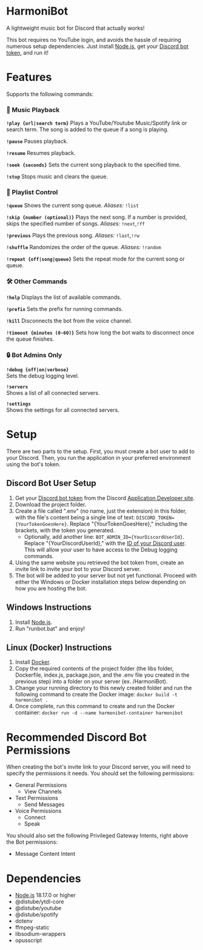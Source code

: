# HarmoniBot
A lightweight music bot for Discord that actually works!

This bot requires no YouTube login, and avoids the hassle of requiring numerous setup dependencies. Just install [Node.js](https://nodejs.org/), get your [Discord bot token](https://www.writebots.com/discord-bot-token/), and run it!

# Features
Supports the following commands:

### 🎵 Music Playback

**`!play {url|search term}`**
Plays a YouTube/Youtube Music/Spotify link or search term.
The song is added to the queue if a song is playing.

**`!pause`**
Pauses playback.

**`!resume`**
Resumes playback.

**`!seek {seconds}`**
Sets the current song playback to the specified time.

**`!stop`**
Stops music and clears the queue.

### 📀 Playlist Control

**`!queue`**
Shows the current song queue.
*Aliases:* `!list`

**`!skip {number (optional)}`**
Plays the next song.
If a number is provided, skips the specified number of songs.
*Aliases:* `!next`,`!ff`

**`!previous`**
Plays the previous song.
*Aliases:* `!last`,`!rw`

**`!shuffle`**
Randomizes the order of the queue.
*Aliases:* `!random`

**`!repeat {off|song|queue}`**
Sets the repeat mode for the current song or queue.

### 🛠️ Other Commands

**`!help`**
Displays the list of available commands.

**`!prefix`**
Sets the prefix for running commands.

**`!kill`**
Disconnects the bot from the voice channel.

**`!timeout {minutes (0-60)}`**
Sets how long the bot waits to disconnect once the queue finishes.

### 🔒 Bot Admins Only

**`!debug {off|on|verbose}`**  
Sets the debug logging level.

**`!servers`**  
Shows a list of all connected servers.

**`!settings`**  
Shows the settings for all connected servers.

# Setup

There are two parts to the setup. First, you must create a bot user to add to your Discord. Then, you run the application in your preferred environment using the bot's token.

## Discord Bot User Setup

1) Get your [Discord bot token](https://www.writebots.com/discord-bot-token/) from the Discord [Application Developer site](https://discord.com/developers/applications).
2) Download the project folder.
3) Create a file called ".env" (no name, just the extension) in this folder, with the file's content being a single line of text: `DISCORD_TOKEN={YourTokenGoesHere}`. Replace "{YourTokenGoesHere}," including the brackets, with the token you generated.
    - Optionally, add another line: `BOT_ADMIN_ID={YourDiscordUserId}`. Replace "{YourDiscordUserId}," with the [ID of your Discord user](https://support.discord.com/hc/en-us/articles/206346498-Where-can-I-find-my-User-Server-Message-ID). This will allow your user to have access to the Debug logging commands.
4) Using the same website you retrieved the bot token from, create an invite link to invite your bot to your Discord server.
5) The bot will be added to your server but not yet functional. Proceed with either the Windows or Docker installation steps below depending on how you are hosting the bot.

## Windows Instructions
1) Install [Node.js](https://nodejs.org/).
2) Run "runbot.bat" and enjoy!

## Linux (Docker) Instructions
1) Install [Docker](https://docs.docker.com/engine/install/).
2) Copy the required contents of the project folder (the libs folder, Dockerfile, index.js, package.json, and the .env file you created in the previous step) into a folder on your server (ex. /HarmoniBot).
3) Change your running directory to this newly created folder and run the following command to create the Docker image: `docker build -t harmonibot .`
4) Once complete, run this command to create and run the Docker container: `docker run -d --name harmonibot-container harmonibot`

# Recommended Discord Bot Permissions
When creating the bot's invite link to your Discord server, you will need to specify the permissions it needs. You should set the following permissions:

- General Permissions
    - View Channels
- Text Permissions
    - Send Messages
- Voice Permissions
    - Connect
    - Speak

You should also set the following Privileged Gateway Intents, right above the Bot permissions:
- Message Content Intent

# Dependencies
- [Node.js](https://nodejs.org/) 18.17.0 or higher
- @distube/ytdl-core
- @distube/youtube
- @distube/spotify
- dotenv
- ffmpeg-static
- libsodium-wrappers
- opusscript